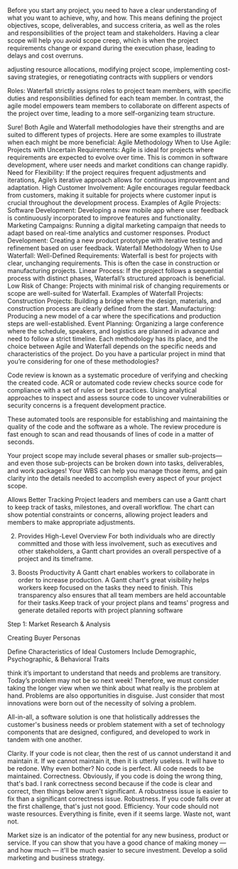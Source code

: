 Before you start any project, you need to have a clear understanding of what you want to achieve, why, and how. This means defining the project objectives, scope, deliverables, and success criteria, as well as the roles and responsibilities of the project team and stakeholders. Having a clear scope will help you avoid scope creep, which is when the project requirements change or expand during the execution phase, leading to delays and cost overruns.

adjusting resource allocations, modifying project scope, implementing cost-saving strategies, or renegotiating contracts with suppliers or vendors

Roles: Waterfall strictly assigns roles to project team members, with specific duties and responsibilities defined for each team member. In contrast, the agile model empowers team members to collaborate on different aspects of the project over time, leading to a more self-organizing team structure.

Sure! Both Agile and Waterfall methodologies have their strengths and are suited to different types of projects. Here are some examples to illustrate when each might be more beneficial:
Agile Methodology
When to Use Agile:
Projects with Uncertain Requirements: Agile is ideal for projects where requirements are expected to evolve over time. This is common in software development, where user needs and market conditions can change rapidly.
Need for Flexibility: If the project requires frequent adjustments and iterations, Agile’s iterative approach allows for continuous improvement and adaptation.
High Customer Involvement: Agile encourages regular feedback from customers, making it suitable for projects where customer input is crucial throughout the development process.
Examples of Agile Projects:
Software Development: Developing a new mobile app where user feedback is continuously incorporated to improve features and functionality.
Marketing Campaigns: Running a digital marketing campaign that needs to adapt based on real-time analytics and customer responses.
Product Development: Creating a new product prototype with iterative testing and refinement based on user feedback.
Waterfall Methodology
When to Use Waterfall:
Well-Defined Requirements: Waterfall is best for projects with clear, unchanging requirements. This is often the case in construction or manufacturing projects.
Linear Process: If the project follows a sequential process with distinct phases, Waterfall’s structured approach is beneficial.
Low Risk of Change: Projects with minimal risk of changing requirements or scope are well-suited for Waterfall.
Examples of Waterfall Projects:
Construction Projects: Building a bridge where the design, materials, and construction process are clearly defined from the start.
Manufacturing: Producing a new model of a car where the specifications and production steps are well-established.
Event Planning: Organizing a large conference where the schedule, speakers, and logistics are planned in advance and need to follow a strict timeline.
Each methodology has its place, and the choice between Agile and Waterfall depends on the specific needs and characteristics of the project. Do you have a particular project in mind that you’re considering for one of these methodologies?

Code review is known as a systematic procedure of verifying and checking the created code. ACR or automated code review checks source code for compliance with a set of rules or best practices. Using analytical approaches to inspect and assess source code to uncover vulnerabilities or security concerns is a frequent development practice.

These automated tools are responsible for establishing and maintaining the quality of the code and the software as a whole. The review procedure is fast enough to scan and read thousands of lines of code in a matter of seconds.

Your project scope may include several phases or smaller sub-projects—and even those sub-projects can be broken down into tasks, deliverables, and work packages! Your WBS can help you manage those items, and gain clarity into the details needed to accomplish every aspect of your project scope.

Allows Better Tracking
Project leaders and members can use a Gantt chart to keep track of tasks, milestones, and overall workflow. The chart can show potential constraints or concerns, allowing project leaders and members to make appropriate adjustments.

2. Provides High-Level Overview
For both individuals who are directly committed and those with less involvement, such as executives and other stakeholders, a Gantt chart provides an overall perspective of a project and its timeframe.

3. Boosts Productivity
A Gantt chart enables workers to collaborate in order to increase production. A Gantt chart's great visibility helps workers keep focused on the tasks they need to finish. This transparency also ensures that all team members are held accountable for their tasks.Keep track of your project plans and teams' progress and generate detailed reports with project planning software

Step 1: Market Research & Analysis

Creating Buyer Personas

Define Characteristics of Ideal Customers
Include Demographic, Psychographic, & Behavioral Traits

think it’s important to understand that needs and problems are transitory. Today’s problem may not be so next week! Therefore, we must consider taking the longer view when we think about what really is the problem at hand. Problems are also opportunities in disguise. Just consider that most innovations were born out of the necessity of solving a problem.

All-in-all, a software solution is one that holistically addresses the customer's business needs or problem statement with a set of technology components that are designed, configured, and developed to work in tandem with one another.

Clarity. If your code is not clear, then the rest of us cannot understand it and maintain it. If we cannot maintain it, then it is utterly useless. It will have to be redone. Why even bother? No code is perfect. All code needs to be maintained.
Correctness. Obviously, if you code is doing the wrong thing, that's bad. I rank correctness second because if the code is clear and correct, then things below aren't significant. A robustness issue is easier to fix than a significant correctness issue.
Robustness. If you code falls over at the first challenge, that's just not good.
Efficiency. Your code should not waste resources. Everything is finite, even if it seems large. Waste not, want not.

Market size is an indicator of the potential for any new business, product or service. If you can show that you have a good chance of making money — and how much — it'll be much easier to secure investment. Develop a solid marketing and business strategy.
